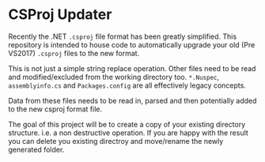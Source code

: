 # CSProj Updater

Recently the .NET `.csproj` file format has been greatly simplified.
This repository is intended to house code to automatically upgrade your old (Pre VS2017) `.csproj` files to the new format.

This is not just a simple string replace operation.
Other files need to be read and modified/excluded from the working directory too.
`*.Nuspec`, `assemblyinfo.cs` and `Packages.config` are all effectively legacy concepts.

Data from these files needs to be read in, parsed and then potentially added to the new csproj format file.

The goal of this project will be to create a copy of your existing directory structure. 
i.e. a non destructive operation.
If you are happy with the result you can delete you existing directroy and move/rename the newly generated folder.